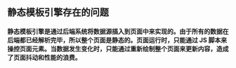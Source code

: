 ## 静态模板引擎存在的问题

####  静态模板引擎是通过后端系统将数据源插入到页面中来实现的。由于所有的数据在后端都已经解析完毕，所以整个页面是静态的。页面运行时，只能通过 JS 脚本来操控页面元素。当数据发生变化时，只能通过重新绘制整个页面来更新内容，造成了页面抖动和性能的浪费。
